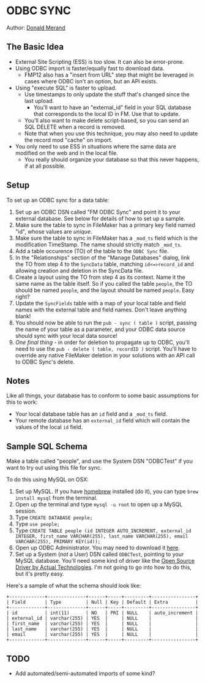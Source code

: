 ODBC SYNC
=========
Author: [Donald Merand](http://github.com/dmerand)


The Basic Idea
--------------
- External Site Scripting (ESS) is too slow. It can also be error-prone.
- Using ODBC import is faster/equally fast to download data.
    - FMP12 also has a "insert from URL" step that might be leveraged in cases where ODBC isn't an option, but an API exists.
- Using "execute SQL" is faster to upload.
    - Use timestamps to only update the stuff that's changed since the last upload.
        - You'll want to have an "external_id" field in your SQL database that corresponds to the local ID in FM. Use that to update.
    - You'll also want to make delete script-based, so you can send an SQL DELETE when a record is removed.
    - Note that when you use this technique, you may also need to update the record mod "cache" on import.
- You only need to use ESS in situations where the same data are modified on the web and in the local file.
    - You really should organize your database so that this never happens, if at all possible.


Setup
-----
To set up an ODBC sync for a data table:

1. Set up an ODBC DSN called "FM ODBC Sync" and point it to your external database. See below for details of how to set up a sample.
2. Make sure the table to sync in FileMaker has a primary key field named "id", whose values are _unique_.
3. Make sure the table to sync in FileMaker has a `_mod_ts` field which is the modification TimeStamp. The name should strictly match `_mod_ts`.
4. Add a table occurence (TO) of the table to the `ODBC Sync` file.
5. In the "Relationships" section of the "Manage Databases" dialog, link the TO from step 4 to the `SyncData` table, matching `id<=>record_id` and allowing creation and deletion in the SyncData file.
6. Create a layout using the TO from step 4 as its context. Name it the same name as the table itself. So if you called the table `people`, the TO should be named `people`, and the layout should be named `people`. Easy right?
7. Update the `SyncFields` table with a map of your local table and field names with the external table and field names. Don't leave anything blank!
8. You should now be able to run the `pub - sync ( table )` script, passing the name of your table as a parameter, and your ODBC data source should sync with your local data source!
9. _One final thing_ - in order for deletion to propagate up to ODBC, you'll need to use the `pub - delete ( table, recordID )` script. You'll have to override any native FileMaker deletion in your solutions with an API call to ODBC Sync's delete.


Notes
-----
Like all things, your database has to conform to some basic assumptions for this to work:

- Your local database table has an `id` field and a `_mod_ts` field.
- Your remote database has an `external_id` field which will contain the values of the local `id` field.


Sample SQL Schema
-----------------
Make a table called "people", and use the System DSN "ODBCTest" if you want to try out using this file for sync.

To do this using MySQL on OSX:

1. Set up MySQL. If you have [homebrew](http://mxcl.github.com/homebrew/) installed (do it), you can type `brew install mysql` from the terminal.
2. Open up the terminal and type `mysql -u root` to open up a MySQL session.
3. Type `CREATE DATABASE people;`
4. Type `use people;`
5. Type `CREATE TABLE people (id INTEGER AUTO_INCREMENT, external_id INTEGER, first_name VARCHAR(255), last_name VARCHAR(255), email VARCHAR(255), PRIMARY KEY(id));`
6. Open up ODBC Administrator. You may need to download it [here](http://support.apple.com/downloads/ODBC_Administrator_Tool_for_Mac_OS_X).
7. Set up a System (_not_ a User) DSN called `ODBCTest`, pointing to your MySQL database. You'll need some kind of driver like the [Open Source Driver by Actual Technologies](http://www.actualtech.com/product_opensourcedatabases.php). I'm not going to go into how to do this, but it's pretty easy.

Here's a sample of what the schema should look like:

    +-------------+--------------+------+-----+---------+----------------+
    | Field       | Type         | Null | Key | Default | Extra          |
    +-------------+--------------+------+-----+---------+----------------+
    | id          | int(11)      | NO   | PRI | NULL    | auto_increment |
    | external_id | varchar(255) | YES  |     | NULL    |                |
    | first_name  | varchar(255) | YES  |     | NULL    |                |
    | last_name   | varchar(255) | YES  |     | NULL    |                |
    | email       | varchar(255) | YES  |     | NULL    |                |
    +-------------+--------------+------+-----+---------+----------------+


TODO
----
- Add automated/semi-automated imports of some kind?
